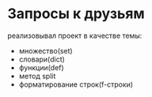 # Запросы к друзьям

реализовывал проект в качестве темы:
- множество(set)
- словари(dict)
- функции(def)
- метод split
- форматирование строк(f-строки)
